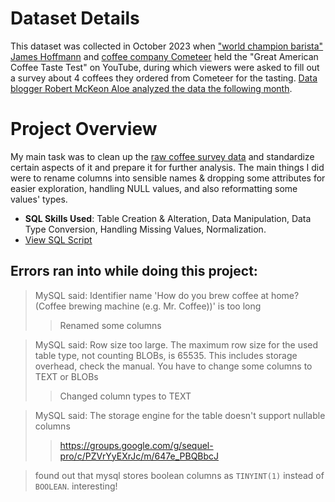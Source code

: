 # Dataset Details

This dataset was collected in October 2023 when ["world champion barista" James Hoffmann](https://www.youtube.com/watch?v=bMOOQfeloH0) and [coffee company Cometeer](https://cometeer.com/pages/the-great-american-coffee-taste-test) held the "Great American Coffee Taste Test" on YouTube, during which viewers were asked to fill out a survey about 4 coffees they ordered from Cometeer for the tasting. [Data blogger Robert McKeon Aloe analyzed the data the following month](https://rmckeon.medium.com/great-american-coffee-taste-test-breakdown-7f3fdcc3c41d).

# Project Overview

My main task was to clean up the [raw coffee survey data](GACTT_RESULTS_ANONYMIZED_v2.csv) and standardize certain aspects of it and prepare it for further analysis. The main things I did were to rename columns into sensible names & dropping some attributes for easier exploration, handling NULL values, and also reformatting some values' types.

  - **SQL Skills Used**: Table Creation & Alteration, Data Manipulation, Data Type Conversion, Handling Missing Values, Normalization.
  - [View SQL Script](Coffee/coffee_dataCleaningProject.sql)

## Errors ran into while doing this project:

> MySQL said: Identifier name 'How do you brew coffee at home? (Coffee brewing machine (e.g. Mr. Coffee))' is too long
>> Renamed some columns

> MySQL said: Row size too large. The maximum row size for the used table type, not counting BLOBs, is 65535. This includes storage overhead, check the manual. You have to change some columns to TEXT or BLOBs
>> Changed column types to TEXT

> MySQL said: The storage engine for the table doesn't support nullable columns
>> https://groups.google.com/g/sequel-pro/c/PZVrYyEXrJc/m/647e_PBQBbcJ

> found out that mysql stores boolean columns as `TINYINT(1)` instead of `BOOLEAN`. interesting!
